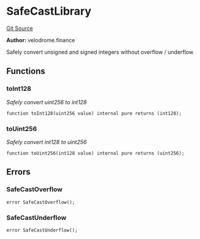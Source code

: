 # SafeCastLibrary
[Git Source](https://github.com-infrared/infrared-dao/infrared-mono-repo/blob/1a33f96723b9edc4ba92aebe8d11b7108d5353c3/src/voting/libraries/SafeCastLibrary.sol)

**Author:**
velodrome.finance

Safely convert unsigned and signed integers without overflow / underflow


## Functions
### toInt128

*Safely convert uint256 to int128*


```solidity
function toInt128(uint256 value) internal pure returns (int128);
```

### toUint256

*Safely convert int128 to uint256*


```solidity
function toUint256(int128 value) internal pure returns (uint256);
```

## Errors
### SafeCastOverflow

```solidity
error SafeCastOverflow();
```

### SafeCastUnderflow

```solidity
error SafeCastUnderflow();
```

